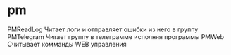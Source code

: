 # pm
PMReadLog
Читает логи и отправляет ошибки из него в группу
PMTelegram
Читает группу в телеграмме исполняя программы
PMWeb
Считывает комманды WEB управления